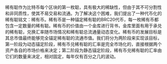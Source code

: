 稀有聪作为比特币每个区块的第一枚聪，具有极大的稀缺性，但由于其不可分割性和非同质性，使其不易交易和流通。为了解决这个困难，我们提出了一种代币化的稀有聪铭文：稀有币。稀有币是一种锚定稀有聪的BRC20代币，每一枚稀有币都包含一定数量的稀有聪。稀有币的价值由一个金库进行背书，金库里面有用于承兑的稀有聪，兑换汇率随市场情况和稀有聪总流通量动态变化。稀有币的发展目标是其总市值最终能够完全锚定稀有聪的流通市值。我们将分为两阶段来实现该目标，第一阶段为动态锚定阶段，稀有币兑稀有聪的汇率是完全市场化的，直接根据两个资产各自的市场价格来决定；第二阶段为静态锚定阶段，稀有币兑稀有聪的汇率由它们的数量来决定，相对固定，每年仅有百分之几的波动。
